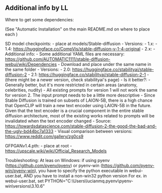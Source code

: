 ## Additional info by LL

Where to get some dependencies:

(See "Automatic Installation" on the main README.md on where to place each )

SD model checkpoints: 
	- place at models/Stable-diffusion
	- Versions:
		- 1.x:
			- 1.4: https://huggingface.co/CompVis/stable-diffusion-v-1-4-original
		- 2.x:
			- Additional info: 
				- Some additional YAML files are necessary: https://github.com/AUTOMATIC1111/stable-diffusion-webui/wiki/Dependencies 
				- Download and place under the same name in the same folder
			- Versions:
				- 2.0: https://huggingface.co/stabilityai/stable-diffusion-2
				- 2.1: https://huggingface.co/stabilityai/stable-diffusion-2-1
				- (there might be a newer version, check stabilityai's page)
			- Is it better?:
				- Generally better, but it's more restricted in certain areas (anatomy, celebrities, nudity)
				- All existing prompts for version 1 will not work the same for version 2. The input prompt needs to be a little more descriptive
				- Since Stable Diffusion is trained on subsets of LAION-5B, there is a high chance that OpenCLIP will train a new text encoder using LAION-5B in the future. Given that the text encoder is a crucial component in the entire stable diffusion architecture, most of the existing works related to prompts will be invalidated when the text encoder changed
				- Source: https://towardsdatascience.com/stable-diffusion-2-the-good-the-bad-and-the-ugly-bd44bc7a1333
	- Visual comparison between versions: https://www.reddit.com/gallery/zg0cs9
	
GFPGANv1.4.pth: 
	- place at root
	- https://upscale.wiki/wiki/Official_Research_Models

	
Troubleshooting:
	At leas on Windows: if using pyenv (https://github.com/pyenv/pyenv) or pyenv-win (https://github.com/pyenv-win/pyenv-win), you have to specify the python executable in webui-user.bat, AND you have to install a non-win32 python version
		For ex. in webui-user.bat, set PYTHON="C:\Users\lucianmq\.pyenv\pyenv-win\versions\3.10.6"